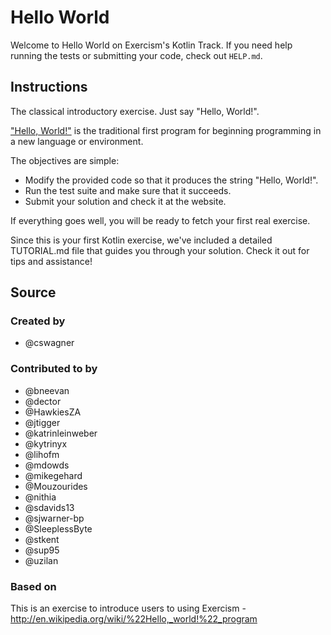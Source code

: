 # Hello World

Welcome to Hello World on Exercism's Kotlin Track.
If you need help running the tests or submitting your code, check out `HELP.md`.

## Instructions

The classical introductory exercise.
Just say "Hello, World!".

["Hello, World!"][hello-world] is the traditional first program for beginning programming in a new language or environment.

The objectives are simple:

- Modify the provided code so that it produces the string "Hello, World!".
- Run the test suite and make sure that it succeeds.
- Submit your solution and check it at the website.

If everything goes well, you will be ready to fetch your first real exercise.

[hello-world]: https://en.wikipedia.org/wiki/%22Hello,_world!%22_program

Since this is your first Kotlin exercise, we've included a detailed TUTORIAL.md
file that guides you through your solution. Check it out for tips and
assistance!

## Source

### Created by

- @cswagner

### Contributed to by

- @bneevan
- @dector
- @HawkiesZA
- @jtigger
- @katrinleinweber
- @kytrinyx
- @lihofm
- @mdowds
- @mikegehard
- @Mouzourides
- @nithia
- @sdavids13
- @sjwarner-bp
- @SleeplessByte
- @stkent
- @sup95
- @uzilan

### Based on

This is an exercise to introduce users to using Exercism - http://en.wikipedia.org/wiki/%22Hello,_world!%22_program